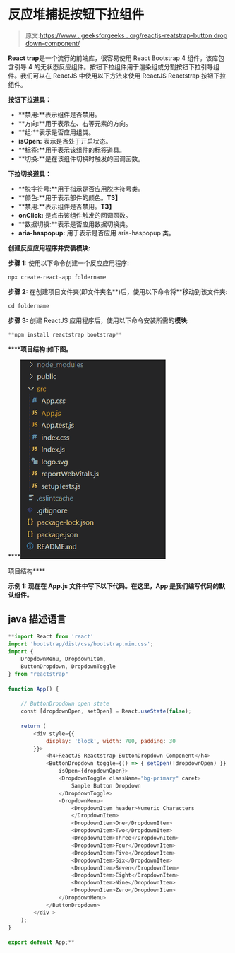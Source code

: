 # 反应堆捕捉按钮下拉组件

> 原文:[https://www . geeksforgeeks . org/reactjs-reatstrap-button drop down-component/](https://www.geeksforgeeks.org/reactjs-reactstrap-buttondropdown-component/)

**React trap**是一个流行的前端库，很容易使用 React Bootstrap 4 组件。该库包含引导 4 的无状态反应组件。按钮下拉组件用于渲染组或分割按钮下拉引导组件。我们可以在 ReactJS 中使用以下方法来使用 ReactJS Reactstrap 按钮下拉组件。

**按钮下拉道具：**

*   **禁用:**表示组件是否禁用。
*   **方向:**用于表示左、右等元素的方向。
*   **组:**表示是否应用组类。
*   **isOpen:** 表示是否处于开启状态。
*   **标签:**用于表示该组件的标签道具。
*   **切换:**是在该组件切换时触发的回调函数。

**下拉切换道具：**

*   **脱字符号:**用于指示是否应用脱字符号类。
*   **颜色:**用于表示部件的颜色。**T3】**
*   **禁用:**表示组件是否禁用。**T3】**
*   **onClick:** 是点击该组件触发的回调函数。
*   **数据切换:**表示是否应用数据切换类。
*   **aria-haspopup:** 用于表示是否应用 aria-haspopup 类。

**创建反应应用程序并安装模块:**

**步骤 1:** 使用以下命令创建一个反应应用程序:

```jsx
npx create-react-app foldername
```

**步骤 2:** 在创建项目文件夹(即文件夹名**)后，使用以下命令将**移动到该文件夹:

```jsx
cd foldername
```

**步骤 3:** 创建 ReactJS 应用程序后，使用以下命令安装所需的****模块:****

```jsx
**npm install reactstrap bootstrap**
```

******项目结构:**如下图。****

****![](img/f04ae0d8b722a9fff0bd9bd138b29c23.png)

项目结构**** 

******示例 1:** 现在在 **App.js** 文件中写下以下代码。在这里，App 是我们编写代码的默认组件。****

## ****java 描述语言****

```jsx
**import React from 'react'
import 'bootstrap/dist/css/bootstrap.min.css';
import {
    DropdownMenu, DropdownItem,
    ButtonDropdown, DropdownToggle
} from "reactstrap"

function App() {

    // ButtonDropdown open state
    const [dropdownOpen, setOpen] = React.useState(false);

    return (
        <div style={{
            display: 'block', width: 700, padding: 30
        }}>
            <h4>ReactJS Reactstrap ButtonDropdown Component</h4>
            <ButtonDropdown toggle={() => { setOpen(!dropdownOpen) }}
                isOpen={dropdownOpen}>
                <DropdownToggle className="bg-primary" caret>
                    Sample Button Dropdown
                </DropdownToggle>
                <DropdownMenu>
                    <DropdownItem header>Numeric Characters
                    </DropdownItem>
                    <DropdownItem>One</DropdownItem>
                    <DropdownItem>Two</DropdownItem>
                    <DropdownItem>Three</DropdownItem>
                    <DropdownItem>Four</DropdownItem>
                    <DropdownItem>Five</DropdownItem>
                    <DropdownItem>Six</DropdownItem>
                    <DropdownItem>Seven</DropdownItem>
                    <DropdownItem>Eight</DropdownItem>
                    <DropdownItem>Nine</DropdownItem>
                    <DropdownItem>Zero</DropdownItem>
                </DropdownMenu>
            </ButtonDropdown>
        </div >
    );
}

export default App;**
```